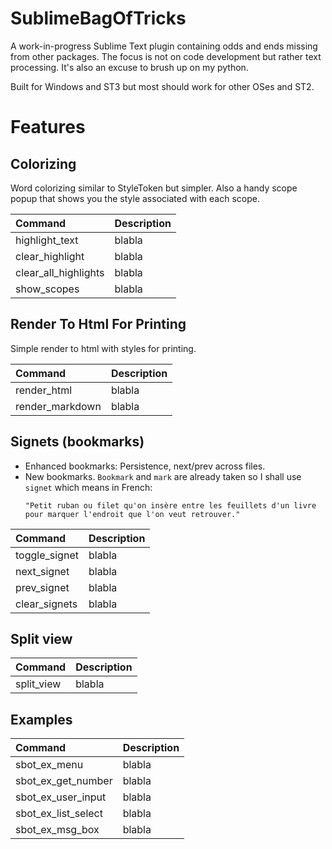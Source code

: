 # SublimeBagOfTricks
A work-in-progress Sublime Text plugin containing odds and ends missing from other packages.
The focus is not on code development but rather text processing. It's also an excuse to brush up on my python.

Built for Windows and ST3 but most should work for other OSes and ST2.

# Features

## Colorizing
Word colorizing similar to StyleToken but simpler. Also a handy scope popup that shows you the style
associated with each scope.

| Command             | Description |
|:--------            |:-------     |
| highlight_text      | blabla      |
| clear_highlight     | blabla      |
| clear_all_highlights| blabla      |
| show_scopes         | blabla      |


## Render To Html For Printing
Simple render to html with styles for printing.

| Command             | Description |
|:--------            |:-------     |
| render_html         | blabla      |
| render_markdown     | blabla      |


## Signets (bookmarks)
- Enhanced bookmarks: Persistence, next/prev across files.
- New bookmarks. `Bookmark` and `mark` are already taken so I shall use `signet` which means in French:
    ```
    "Petit ruban ou filet qu'on insère entre les feuillets d'un livre pour marquer l'endroit que l'on veut retrouver."
    ```

| Command             | Description |
|:--------            |:-------     |
| toggle_signet       | blabla      |
| next_signet         | blabla      |
| prev_signet         | blabla      |
| clear_signets       | blabla      |


## Split view

| Command             | Description |
|:--------            |:-------     |
| split_view          | blabla      |


## Examples

| Command             | Description |
|:--------            |:-------     |
| sbot_ex_menu        | blabla      |
| sbot_ex_get_number  | blabla      |
| sbot_ex_user_input  | blabla      |
| sbot_ex_list_select | blabla      |
| sbot_ex_msg_box     | blabla      |
